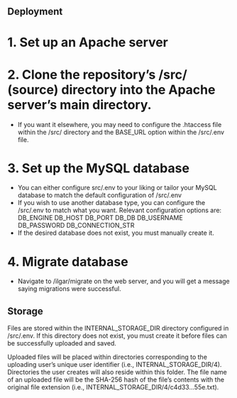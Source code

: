 ## Deployment
# 1. Set up an Apache server
   
# 2. Clone the repository’s /src/ (source) directory into the Apache server’s main directory.
- If you want it elsewhere, you may need to configure the .htaccess file within the /src/ directory and the BASE_URL option within the /src/.env file.

# 3. Set up the MySQL database
- You can either configure src/.env to your liking or tailor your MySQL database to match the default configuration of /src/.env
- If you wish to use another database type, you can configure the /src/.env to match what you want. Relevant configuration options are:
  DB_ENGINE
  DB_HOST
  DB_PORT
  DB_DB
  DB_USERNAME
  DB_PASSWORD
  DB_CONNECTION_STR
- If the desired database does not exist, you must manually create it.

# 4. Migrate database
- Navigate to /ilgar/migrate on the web server, and you will get a message saying migrations were successful.

## Storage
Files are stored within the INTERNAL_STORAGE_DIR directory configured in /src/.env. If this directory does not exist, you must create it before files can be successfully uploaded and saved.

Uploaded files will be placed within directories corresponding to the uploading user’s unique user identifier (i.e., INTERNAL_STORAGE_DIR/4). Directories the user creates will also reside within this folder. The file name of an uploaded file will be the SHA-256 hash of the file’s contents with the original file extension (i.e., INTERNAL_STORAGE_DIR/4/c4d33…55e.txt).

